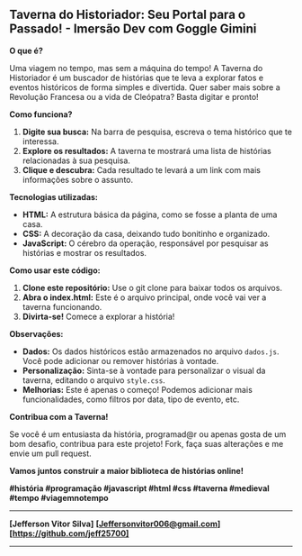 ## Taverna do Historiador: Seu Portal para o Passado! - Imersão Dev com Goggle Gimini

**O que é?**

Uma viagem no tempo, mas sem a máquina do tempo! A Taverna do Historiador é um buscador de histórias que te leva a explorar fatos e eventos históricos de forma simples e divertida. Quer saber mais sobre a Revolução Francesa ou a vida de Cleópatra? Basta digitar e pronto! 

**Como funciona?**

1. **Digite sua busca:** Na barra de pesquisa, escreva o tema histórico que te interessa.
2. **Explore os resultados:** A taverna te mostrará uma lista de histórias relacionadas à sua pesquisa.
3. **Clique e descubra:** Cada resultado te levará a um link com mais informações sobre o assunto.

**Tecnologias utilizadas:**

* **HTML:** A estrutura básica da página, como se fosse a planta de uma casa.
* **CSS:** A decoração da casa, deixando tudo bonitinho e organizado.
* **JavaScript:** O cérebro da operação, responsável por pesquisar as histórias e mostrar os resultados.

**Como usar este código:**

1. **Clone este repositório:** Use o git clone para baixar todos os arquivos.
2. **Abra o index.html:** Este é o arquivo principal, onde você vai ver a taverna funcionando.
3. **Divirta-se!** Comece a explorar a história!

**Observações:**

* **Dados:** Os dados históricos estão armazenados no arquivo `dados.js`. Você pode adicionar ou remover histórias à vontade.
* **Personalização:** Sinta-se à vontade para personalizar o visual da taverna, editando o arquivo `style.css`.
* **Melhorias:** Este é apenas o começo! Podemos adicionar mais funcionalidades, como filtros por data, tipo de evento, etc.

**Contribua com a Taverna!**

Se você é um entusiasta da história, programad@r ou apenas gosta de um bom desafio, contribua para este projeto! Fork, faça suas alterações e me envie um pull request. 

**Vamos juntos construir a maior biblioteca de histórias online!** 

**#história #programação #javascript #html #css #taverna #medieval #tempo #viagemnotempo**

---
**[Jefferson Vitor Silva]** 
**[Jeffersonvitor006@gmail.com]**
**[https://github.com/jeff25700]**

---
